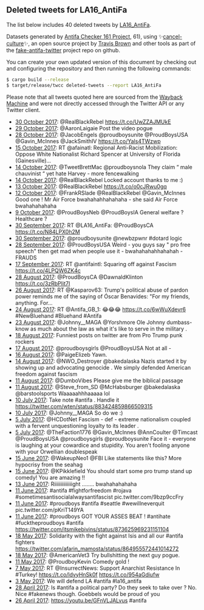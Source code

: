 ## Deleted tweets for LA16_AntiFa

The list below includes 40 deleted tweets by
[LA16_AntiFa](https://twitter.com/LA16_AntiFa).



Datasets generated by [Antifa Checker 161 Project](https://twitter.com/antifacheck161), 61), using ✨[cancel-culture](https://github.com/travisbrown/cancel-culture)✨, an open source project by 
[Travis Brown](https://twitter.com/travisbrown) and other tools as part of the 
[fake-antifa-twitter](https://github.com/antifacheck161/fake-antifa-twitter) project repo on github.

You can create your own updated version of this document by checking out and configuring the
repository and then running the following commands:

```bash
$ cargo build --release
$ target/release/twcc deleted-tweets --report LA16_AntiFa
```

Please note that all tweets quoted here are sourced from the
[Wayback Machine](https://web.archive.org) and were not directly accessed through the Twitter API or
any Twitter client.

* [30 October 2017](https://web.archive.org/web/20171030010318/https://twitter.com/LA16_AntiFa/status/924803867375673344): @RealBlackRebel  https://t.co/UwZZAJMUkE <!--924803867375673344-->
* [29 October 2017](https://web.archive.org/web/20171029190801/https://twitter.com/LA16_AntiFa/status/924714457372155904): @AaronLaigaie Post the video pogue <!--924714457372155904-->
* [28 October 2017](https://web.archive.org/web/20171028015853/https://twitter.com/LA16_AntiFa/status/924093079648321536): @JacobEngels @proudboysunite @ProudBoysUSA @Gavin_McInnes @JackSmithIV  https://t.co/Yals4TWzwp <!--924093079648321536-->
* [15 October 2017](https://web.archive.org/web/20171015035912/https://twitter.com/LA16_AntiFa/status/919412316059217920): RT @afainatl: Regional Anti-Racist Mobilization: Oppose White  Nationalist Richard Spencer at University of Florida (Gainesville)…  <!--919412316059217920-->
* [14 October 2017](https://web.archive.org/web/20171014173038/https://twitter.com/LA16_AntiFa/status/919254132078211072): @TweetBrettMac @proudboysnola They claim “ male chauvinist “ yet hate Harvey - more fencewalking <!--919254132078211072-->
* [14 October 2017](https://web.archive.org/web/20171014172949/https://twitter.com/LA16_AntiFa/status/919253926565703681): @RealBlackRebel Locked account thanks to me :) <!--919253926565703681-->
* [13 October 2017](https://web.archive.org/web/20171013054633/https://twitter.com/LA16_AntiFa/status/918714555844280320): @RealBlackRebel  https://t.co/o0cJRwu0gq <!--918714555844280320-->
* [12 October 2017](https://web.archive.org/web/20171012225959/https://twitter.com/LA16_AntiFa/status/918612239992500225): @FrankRSlade @RealBlackRebel @Gavin_McInnes Good one ! Mr Air Force bwahahahhahahaha - she said Air Force bwahahahahaha <!--918612239992500225-->
* [ 9 October 2017](https://web.archive.org/web/20171009012438/https://twitter.com/LA16_AntiFa/status/917199090882011138): @ProudBoysNeb @ProudBoysIA General welfare ? Healthcare ? <!--917199090882011138-->
* [30 September 2017](https://web.archive.org/web/20170930065949/https://twitter.com/LA16_AntiFa/status/914021951760326656): RT @LA16_AntiFa: @ProudBoysCA  https://t.co/N84LPX0h2M <!--914021951760326656-->
* [30 September 2017](https://web.archive.org/web/20170930014355/https://twitter.com/LA16_AntiFa/status/913942452905558016): @proudboysunite @newbzpwnr #dotard logic <!--913942452905558016-->
* [28 September 2017](https://web.archive.org/web/20170928213514/https://twitter.com/LA16_AntiFa/status/913517481825787904): @ProudBoysUSA Weird - you guys say " pro free speech" then get mad when people use it - bwahahahahhahahah - FRAUDS <!--913517481825787904-->
* [17 September 2017](https://web.archive.org/web/20170917235546/https://twitter.com/LA16_AntiFa/status/909566581709123584): RT @antifaintl: Squaring off against Fascism https://t.co/4LPQW6ZK4c <!--909566581709123584-->
* [28 August 2017](https://web.archive.org/web/20170828045943/https://twitter.com/LA16_AntiFa/status/902032928019955712): @ProudBoysCA @DawnaldKlinton  https://t.co/3zRbPIit7I <!--902032928019955712-->
* [26 August 2017](https://web.archive.org/web/20170826200026/https://twitter.com/LA16_AntiFa/status/901534825076596736): RT @Kasparov63: Trump's political abuse of pardon power reminds me of the saying of Óscar Benavides: "For my friends, anything. For…  <!--901534825076596736-->
* [24 August 2017](https://web.archive.org/web/20170824203018/https://twitter.com/LA16_AntiFa/status/900817565529722880): RT @Antifa_GB_1: 😂😂😂 https://t.co/6wWuXdevr6 #NewBluehand #Bluehand #Antifa <!--900817565529722880-->
* [23 August 2017](https://web.archive.org/web/20170823185457/https://twitter.com/LA16_AntiFa/status/900431182063480832): @Johnny__MAGA @Yorshmore Ole Johnny dumbass- know as much about the law as what it's like to serve in the military . <!--900431182063480832-->
* [18 August 2017](https://web.archive.org/web/20170818032203/https://twitter.com/LA16_AntiFa/status/898384470754996224): Funniest posts on twitter are from Pro Trump punk rockers <!--898384470754996224-->
* [17 August 2017](https://web.archive.org/web/20170817030228/https://twitter.com/LA16_AntiFa/status/898017154573901824): @proudboysgirls @ProudBoysUSA Not at all - <!--898017154573901824-->
* [16 August 2017](https://web.archive.org/web/20170816003618/https://twitter.com/LA16_AntiFa/status/897617982670680064): @PaigeElizeb Yawn. <!--897617982670680064-->
* [14 August 2017](https://web.archive.org/web/20170814211945/https://twitter.com/LA16_AntiFa/status/897206131373756416): @NWO_Destroyer @bakedalaska Nazis started it by showing up and advocating genocide . We simply defended American freedom against fascism <!--897206131373756416-->
* [11 August 2017](https://web.archive.org/web/20170811215734/https://twitter.com/LA16_AntiFa/status/896128484644274176): @DumboVibes Please give me the biblical passage <!--896128484644274176-->
* [11 August 2017](https://web.archive.org/web/20170811070705/https://twitter.com/LA16_AntiFa/status/895904387188400129): @Steve_from_SD @McHabsburger @bakedalaska @barstoolsports Waaaaahhhaaaaa lol <!--895904387188400129-->
* [10 July 2017](https://web.archive.org/web/20190623024039/https://twitter.com/LA16_AntiFa/status/884526847949553664): Take note  #antifa  . Handle it https://twitter.com/wten/status/883424859866509315 <!--884526847949553664-->
* [10 July 2017](https://web.archive.org/web/20170710081044/https://twitter.com/LA16_AntiFa/status/884323993548800000): @Johnny__MAGA So do we :) <!--884323993548800000-->
* [ 5 July 2017](https://web.archive.org/web/20170705215836/https://twitter.com/LA16_AntiFa/status/882720393697439744): @HCDotNet Fascism - def - extreme nationalism coupled with a fervent unquestioning loyalty to its leader . <!--882720393697439744-->
* [ 5 July 2017](https://web.archive.org/web/20170705214356/https://twitter.com/LA16_AntiFa/status/882716702693146624): @TheFaction1776 @Gavin_McInnes @AnnCoulter @Timcast @ProudBoysUSA @proudboysgirls @proudboysunite Face it - everyone is laughing at your cowardice and stupidity. You aren't fooling anyone with your Orwellian doublespeak <!--882716702693146624-->
* [15 June 2017](https://web.archive.org/web/20170615012614/https://twitter.com/LA16_AntiFa/status/875162501159165952): @WakeupNeo1 @FBI Like statements like this? More hypocrisy from the seahag <!--875162501159165952-->
* [15 June 2017](https://web.archive.org/web/20170615004134/https://twitter.com/LA16_AntiFa/status/875151260407574528): @KPikklefield You should start some pro trump stand up comedy! You are amazing !! <!--875151260407574528-->
* [13 June 2017](https://web.archive.org/web/20190623041612/https://twitter.com/LA16_AntiFa/status/873826936572727297): Riiiiiiiiiiiiiight ........ bwahahahahaha <!--874543115096305664-->
* [11 June 2017](https://web.archive.org/web/20190623041553/https://twitter.com/LA16_AntiFa/status/873860613042089988): #antifa   #fightforfreedom   #rojava   #sometimesantisocialalwaysantifascist  pic.twitter.com/9bzp9ccFry <!--873860613042089988-->
* [11 June 2017](https://web.archive.org/web/20190623041612/https://twitter.com/LA16_AntiFa/status/873826936572727297): #proudboys   #antifa   #seattle   #wewillneverquit  pic.twitter.com/pKriT149YA <!--873826936572727297-->
* [11 June 2017](https://web.archive.org/web/20190623041720/https://twitter.com/LA16_AntiFa/status/873709885057253376): #proudboys  GOT YOUR ASSES BEAT !  #antihate   #fucktheproudboys   #antifa  https://twitter.com/itsmikebivins/status/873625969231151104 <!--873709885057253376-->
* [18 May 2017](https://web.archive.org/web/20190623051925/https://twitter.com/LA16_AntiFa/status/865162826016374784): Solidarity with the fight against Isis and all our  #antifa  fighters  https://twitter.com/afarin_mamosta/status/864955572441014272 <!--865162826016374784-->
* [18 May 2017](https://web.archive.org/web/20170518100714/https://twitter.com/LA16_AntiFa/status/865146754836058112): @AmericanVet3 Try bullshitting the next guy pogue. <!--865146754836058112-->
* [11 May 2017](https://web.archive.org/web/20170511021557/https://twitter.com/LA16_AntiFa/status/862491437463552000): @ProudboyKevin Comedy gold ! <!--862491437463552000-->
* [ 7 May 2017](https://web.archive.org/web/20170507174411/https://twitter.com/LA16_AntiFa/status/861275483542929408): RT @InsurrectNews: Support Anarchist Resistance In #Turkey! https://t.co/ldvyHnSk0f https://t.co/954aGdiufw <!--861275483542929408-->
* [ 3 May 2017](https://web.archive.org/web/20190623060747/https://twitter.com/LA16_AntiFa/status/859620162110193667): We will defend LA  #antifa   #la16_antifa <!--859620162110193667-->
* [28 April 2017](https://web.archive.org/web/20190623063558/https://twitter.com/LA16_AntiFa/status/858064866086576128): Is  #antifa  a political party? Do they seek to take over ? No. Nice  #fakenews  though. Goebbels would be proud of you <!--858064866086576128-->
* [26 April 2017](https://web.archive.org/web/20190623065658/https://twitter.com/LA16_AntiFa/status/857180060889042945): https://youtu.be/GFnVLJALvus   #antifa <!--857180060889042945-->
